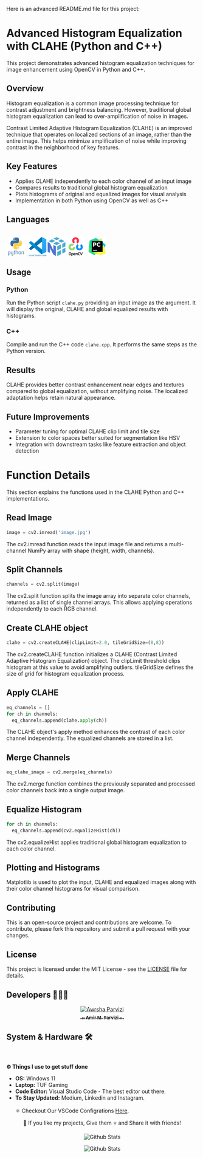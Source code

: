 Here is an advanced README.md file for this project:

# Advanced Histogram Equalization with CLAHE (Python and C++)

This project demonstrates advanced histogram equalization techniques for image enhancement using OpenCV in Python and C++.

## Overview

Histogram equalization is a common image processing technique for contrast adjustment and brightness balancing. However, traditional global histogram equalization can lead to over-amplification of noise in images.

Contrast Limited Adaptive Histogram Equalization (CLAHE) is an improved technique that operates on localized sections of an image, rather than the entire image. This helps minimize amplification of noise while improving contrast in the neighborhood of key features.

## Key Features

- Applies CLAHE independently to each color channel of an input image
- Compares results to traditional global histogram equalization
- Plots histograms of original and equalized images for visual analysis
- Implementation in both Python using OpenCV as well as C++

## Languages  
<code>
<img align="center" src="https://github.com/devicons/devicon/blob/v2.15.1/icons/python/python-original-wordmark.svg" width="50" height="50" /> <img align="center" src="https://github.com/devicons/devicon/blob/v2.15.1/icons/vscode/vscode-original-wordmark.svg" width="50" height="50"/><img align="center" src="https://github.com/devicons/devicon/blob/v2.15.1/icons/numpy/numpy-original.svg" width="50" height="50"/><img align="center" src="https://github.com/devicons/devicon/blob/v2.15.1/icons/opencv/opencv-original-wordmark.svg" width="50" height="50" /> <img align="center" src="https://github.com/devicons/devicon/blob/v2.15.1/icons/pycharm/pycharm-original.svg" width="50" height="50"/>
</code>

## Usage

### Python

Run the Python script `clahe.py` providing an input image as the argument. It will display the original, CLAHE and global equalized results with histograms.

### C++

Compile and run the C++ code `clahe.cpp`. It performs the same steps as the Python version.

## Results

CLAHE provides better contrast enhancement near edges and textures compared to global equalization, without amplifying noise. The localized adaptation helps retain natural appearance.

## Future Improvements

- Parameter tuning for optimal CLAHE clip limit and tile size
- Extension to color spaces better suited for segmentation like HSV
- Integration with downstream tasks like feature extraction and object detection

# Function Details

This section explains the functions used in the CLAHE Python and C++ implementations.

## Read Image

```python
image = cv2.imread('image.jpg') 
```

The cv2.imread function reads the input image file and returns a multi-channel NumPy array with shape (height, width, channels).

## Split Channels

```python
channels = cv2.split(image)
```

The cv2.split function splits the image array into separate color channels, returned as a list of single channel arrays. This allows applying operations independently to each RGB channel.

## Create CLAHE object

```python
clahe = cv2.createCLAHE(clipLimit=2.0, tileGridSize=(8,8))
```

The cv2.createCLAHE function initializes a CLAHE (Contrast Limited Adaptive Histogram Equalization) object. The clipLimit threshold clips histogram at this value to avoid amplifying outliers. tileGridSize defines the size of grid for histogram equalization process.

## Apply CLAHE

```python
eq_channels = []
for ch in channels:
  eq_channels.append(clahe.apply(ch))
```

The CLAHE object's apply method enhances the contrast of each color channel independently. The equalized channels are stored in a list.

## Merge Channels

```python
eq_clahe_image = cv2.merge(eq_channels)
```

The cv2.merge function combines the previously separated and processed color channels back into a single output image.

## Equalize Histogram

```python
for ch in channels:
  eq_channels.append(cv2.equalizeHist(ch)) 
```

The cv2.equalizeHist applies traditional global histogram equalization to each color channel.

## Plotting and Histograms

Matplotlib is used to plot the input, CLAHE and equalized images along with their color channel histograms for visual comparison.

## Contributing

This is an open-source project and contributions are welcome. To contribute, please fork this repository and submit a pull request with your changes.

## License

This project is licensed under the MIT License - see the [LICENSE](LICENSE) file for details.

## Developers 👨🏻‍💻
<p align="center">
<a href="https://github.com/Awrsha"><img src="https://avatars.githubusercontent.com/u/89135083?v=4" width="100;" alt="Awrsha Parvizi"/><br /><sub><b>.:: Amir M. Parvizi ::.</b></sub></a>
</p>

## System & Hardware 🛠  
<br> <summary><b>⚙️ Things I use to get stuff done</b></summary> <ul> <li><b>OS:</b> Windows 11</li> <li><b>Laptop: </b>TUF Gaming</li> <li><b>Code Editor:</b> Visual Studio Code - The best editor out there.</li> <li><b>To Stay Updated:</b> Medium, Linkedin and Instagram.</li> <br /> ⚛️ Checkout Our VSCode Configrations <a href="">Here</a>. </ul> <p align="center">💙 If you like my projects, Give them ⭐ and Share it with friends!</p></p><p align="center"><img height="27" src="https://raw.githubusercontent.com/mayhemantt/mayhemantt/Update/svg/Bottom.svg" alt="Github Stats" /></p>

<p align="center">
<img src="https://raw.githubusercontent.com/mayhemantt/mayhemantt/Update/svg/Bottom.svg" alt="Github Stats" />
</p>

